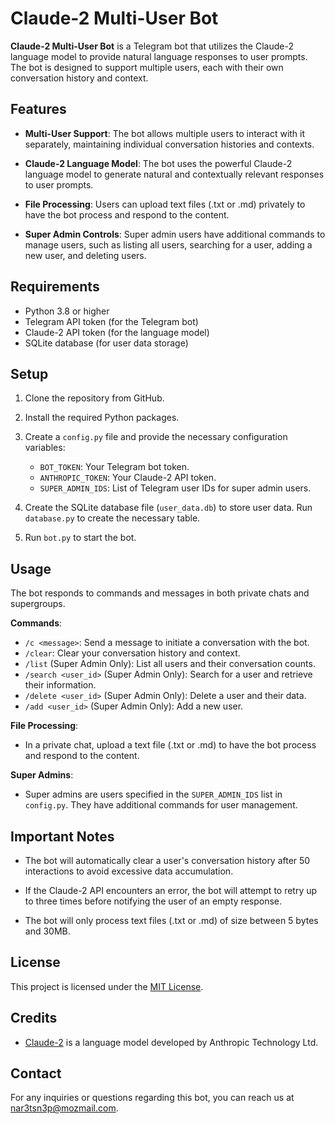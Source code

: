 # Claude-2 Multi-User Bot

**Claude-2 Multi-User Bot** is a Telegram bot that utilizes the Claude-2 language model to provide natural language responses to user prompts. The bot is designed to support multiple users, each with their own conversation history and context.

## Features

- **Multi-User Support**: The bot allows multiple users to interact with it separately, maintaining individual conversation histories and contexts.

- **Claude-2 Language Model**: The bot uses the powerful Claude-2 language model to generate natural and contextually relevant responses to user prompts.

- **File Processing**: Users can upload text files (.txt or .md) privately to have the bot process and respond to the content.

- **Super Admin Controls**: Super admin users have additional commands to manage users, such as listing all users, searching for a user, adding a new user, and deleting users.

## Requirements

- Python 3.8 or higher
- Telegram API token (for the Telegram bot)
- Claude-2 API token (for the language model)
- SQLite database (for user data storage)

## Setup

1. Clone the repository from GitHub.

2. Install the required Python packages.

3. Create a `config.py` file and provide the necessary configuration variables:
   - `BOT_TOKEN`: Your Telegram bot token.
   - `ANTHROPIC_TOKEN`: Your Claude-2 API token.
   - `SUPER_ADMIN_IDS`: List of Telegram user IDs for super admin users.

4. Create the SQLite database file (`user_data.db`) to store user data. Run `database.py` to create the necessary table.

5. Run `bot.py` to start the bot.

## Usage

The bot responds to commands and messages in both private chats and supergroups.

**Commands**:
- `/c <message>`: Send a message to initiate a conversation with the bot.
- `/clear`: Clear your conversation history and context.
- `/list` (Super Admin Only): List all users and their conversation counts.
- `/search <user_id>` (Super Admin Only): Search for a user and retrieve their information.
- `/delete <user_id>` (Super Admin Only): Delete a user and their data.
- `/add <user_id>` (Super Admin Only): Add a new user.

**File Processing**:
- In a private chat, upload a text file (.txt or .md) to have the bot process and respond to the content.

**Super Admins**:

- Super admins are users specified in the `SUPER_ADMIN_IDS` list in `config.py`. They have additional commands for user management.

## Important Notes

- The bot will automatically clear a user's conversation history after 50 interactions to avoid excessive data accumulation.

- If the Claude-2 API encounters an error, the bot will attempt to retry up to three times before notifying the user of an empty response.

- The bot will only process text files (.txt or .md) of size between 5 bytes and 30MB.

## License

This project is licensed under the [MIT License](LICENSE).

## Credits

- [Claude-2](https://docs.anthropic.com/claude/docs) is a language model developed by Anthropic Technology Ltd. 

## Contact

For any inquiries or questions regarding this bot, you can reach us at [nar3tsn3p@mozmail.com](mailto:your-email@example.com).

